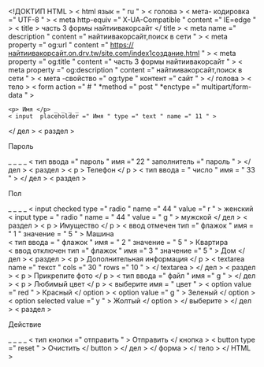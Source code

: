 <!ДОКТИП HTML >
< html  язык = " ru " >
< голова >
    < мета-  кодировка =" UTF-8 " >
    < meta  http-equiv =" X-UA-Compatible " content =" IE=edge " >
    < title > часть 3 формы найтиивакорсайт </ title >
    < meta  name =" description " content =" найтиивакорсайт,поиск в сети " >
< meta  property =" og:url " content =" https://найтиивакорсайт.on.drv.tw/site.com/index1создание.html " >
< meta  property =" og:title " content =" часть 3 формы найтиивакорсайт " >
    < meta  property =" og:description " content =" найтиивакорсайт,поиск в сети " >
    < мета  -свойство =" og:type " контент =" сайт " >
    </ голова >
< тело >
< form  action =" # " *method =" post " *enctype =" multipart/form-data " >

    <p> Имя </p> _ _ _ _
    < input  placeholder =" Имя " type =" text " name =" 11 " >
</ дел >
< раздел >
    <p> Пароль </p> _ _ _ _
    < тип ввода  =" пароль " имя =" 22 " заполнитель =" пароль " >
</ дел >
< раздел >
    < p > Телефон </ p >
    < тип ввода  = " число " имя = " 33 " >
</ дел >
< раздел >
    <p> Пол </p> _ _ _ _
    < input  checked  type =" radio " name =" 44 " value =" r " > женский
    < input  type = " radio " name = " 44 " value = " g " > мужской
</ дел >
< раздел >
    < p > Имущество </ p >
    < ввод  отмечен  тип =" флажок " имя = " 1 " значение = " 5 " > Машина <br>
    < тип ввода   = " флажок " имя = " 2 " значение = " 5 " > Квартира <br>
    < ввод  отключен  тип =" флажок " имя =" 3 " значение =" 5 " > Дом
</ дел >
< раздел >
    < p > Дополнительная информация </ p >
    < textarea  name =" текст " cols =" 30 " rows =" 10 " > </ textarea >
</ дел >
< раздел >
    < p > Прикрепите фото </ p >
    < тип ввода  =" файл " имя =" g " >
</ дел >
< p > Любимый цвет </ p >
< выберите  имя = " цвет " >
< option  value =" red " > Красный </ option >
< option  value =" g " > Зеленый </ option >
< option  selected  value =" y " > Жолтый </ option >
</ выберите >
</ дел >
< раздел >
    <p> Действие </p> _ _ _ _
    < тип кнопки  =" отправить " > Отправить </ кнопка >
    < button  type =" reset " > Очистить </ button >
</ дел >
</ форма >
</ тело >
</ HTML >
